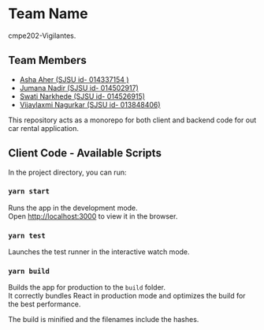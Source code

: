 # Team Name
cmpe202-Vigilantes.  

## Team Members
* [Asha Aher (SJSU id- 014337154 )](https://github.com/ashaaher) 
* [Jumana Nadir (SJSU id- 014502917)]( https://github.com/JMC110)
* [Swati Narkhede (SJSU id- 014526915)]( https://github.com/swatipc)
* [Vijaylaxmi Nagurkar (SJSU id- 013848406)]( https://github.com/vijaylaxmid)



This repository acts as a monorepo for both client and backend code for out car rental application. 

## Client Code - Available Scripts

In the project directory, you can run:

### `yarn start`

Runs the app in the development mode.<br />
Open [http://localhost:3000](http://localhost:3000) to view it in the browser.

### `yarn test`

Launches the test runner in the interactive watch mode.<br />

### `yarn build`

Builds the app for production to the `build` folder.<br />
It correctly bundles React in production mode and optimizes the build for the best performance.

The build is minified and the filenames include the hashes.<br />


